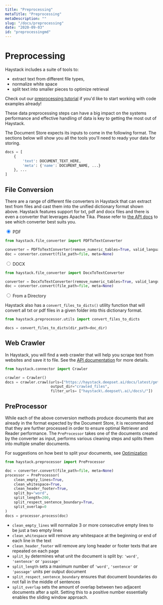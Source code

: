 ```yaml
---
title: "Preprocessing"
metaTitle: "Preprocessing"
metaDescription: ""
slug: "/docs/preprocessing"
date: "2020-09-03"
id: "preprocessingmd"
---
```


# Preprocessing

Haystack includes a suite of tools to:
 
* extract text from different file types, 
* normalize white space
* split text into smaller pieces to optimize retrieval

<div class="recommendation">

Check out our [preprocessing tutorial](/docs/latest/tutorial8md) if you'd like to start working with code examples already!

</div>

These data preprocessing steps can have a big impact on the systems performance
and effective handling of data is key to getting the most out of Haystack.

The Document Store expects its inputs to come in the following format. 
The sections below will show you all the tools you'll need to ready your data for storing.
 
```python
docs = [
    {
        'text': DOCUMENT_TEXT_HERE,
        'meta': {'name': DOCUMENT_NAME, ...}
    }, ...
]
```

## File Conversion

There are a range of different file converters in Haystack that 
can extract text from files and cast them into the unified dictionary format shown above.
Haystack features support for txt, pdf and docx files and there is even a converter that leverages Apache Tika.
Please refer to [the API docs](/docs/latest/file_convertersmd) to see which converter best suits you.

<div class="tabs tabsconverters">

<div class="tab">
<input type="radio" id="tab-1" name="tab-group-1" checked>
<label class="labelouter" for="tab-1">PDF</label>
<div class="tabcontent">

```python
from haystack.file_converter import PDFToTextConverter

converter = PDFToTextConverter(remove_numeric_tables=True, valid_languages=["de","en"])
doc = converter.convert(file_path=file, meta=None)
```

</div>
</div>

<div class="tab">
<input type="radio" id="tab-2" name="tab-group-1">
<label class="labelouter" for="tab-2">DOCX</label>
<div class="tabcontent">

```python
from haystack.file_converter import DocxToTextConverter

converter = DocxToTextConverter(remove_numeric_tables=True, valid_languages=["de","en"])
doc = converter.convert(file_path=file, meta=None)
```

</div>
</div>

<div class="tab">
<input type="radio" id="tab-3" name="tab-group-1">
<label class="labelouter" for="tab-3">From a Directory</label>
<div class="tabcontent">


Haystack also has a `convert_files_to_dicts()` utility function that will convert
all txt or pdf files in a given folder into this dictionary format.

```python
from haystack.preprocessor.utils import convert_files_to_dicts

docs = convert_files_to_dicts(dir_path=doc_dir)
```

</div>
</div>

</div>

## Web Crawler

In Haystack, you will find a web crawler that will help you scrape text from websites and save it to file. 
See the [API documentation](https://haystack.deepset.ai/docs/latest/apicrawlermd) for more details.

```python
from haystack.connector import Crawler

crawler = Crawler()
docs = crawler.crawl(urls=["https://haystack.deepset.ai/docs/latest/get_startedmd"],
                     output_dir="crawled_files",
                     filter_urls= ["haystack\.deepset\.ai\/docs\/"])
```

## PreProcessor

While each of the above conversion methods produce documents that are already in the format expected by the Document Store,
it is recommended that they are further processed in order to ensure optimal Retriever and Reader performance.
The `PreProcessor` takes one of the documents created by the converter as input,
performs various cleaning steps and splits them into multiple smaller documents.

For suggestions on how best to split your documents, see [Optimization](/docs/latest/optimizationmd)

```python
from haystack.preprocessor import PreProcessor

doc = converter.convert(file_path=file, meta=None)
processor = PreProcessor(
    clean_empty_lines=True,
    clean_whitespace=True,
    clean_header_footer=True,
    split_by="word",
    split_length=200,
    split_respect_sentence_boundary=True,
    split_overlap=0
)
docs = processor.process(doc)
```

* `clean_empty_lines` will normalize 3 or more consecutive empty lines to be just a two empty lines
* `clean_whitespace` will remove any whitespace at the beginning or end of each line in the text
* `clean_header_footer` will remove any long header or footer texts that are repeated on each page
* `split_by` determines what unit the document is split by: `'word'`, `'sentence'` or `'passage'`
* `split_length` sets a maximum number of `'word'`, `'sentence'` or `'passage'` units per output document
* `split_respect_sentence_boundary` ensures that document boundaries do not fall in the middle of sentences
* `split_overlap` sets the amount of overlap between two adjacent documents after a split. Setting this to a positive number essentially enables the sliding window approach.

